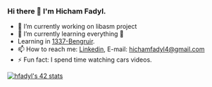### Hi there 👋 I'm Hicham Fadyl.

- 🔭 I’m currently working on libasm project
- 🌱 I’m currently learning everything 🤣
-   Learning in [1337-Bengruir](https://www.1337.ma).
- 📫 How to reach me: [Linkedin](https://www.linkedin.com/in/hicham-fadyl-6058b5198/), E-mail: hichamfadyl4@gmail.com
- ⚡ Fun fact:  I spend time watching cars videos.



[![hfadyl's 42 stats](https://badge42.herokuapp.com/api/stats/hfadyl)](https://github.com/JaeSeoKim/badge42)

